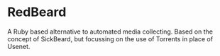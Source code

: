 RedBeard
========

A Ruby based alternative to automated media collecting. Based on the concept of SickBeard, but focussing on the use of Torrents in place of Usenet.
